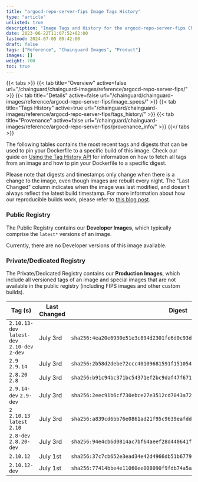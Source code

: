 ```yaml
---
title: "argocd-repo-server-fips Image Tags History"
type: "article"
unlisted: true
description: "Image Tags and History for the argocd-repo-server-fips Chainguard Image"
date: 2023-06-22T11:07:52+02:00
lastmod: 2024-07-05 00:42:00
draft: false
tags: ["Reference", "Chainguard Images", "Product"]
images: []
weight: 700
toc: true
---
```


{{< tabs >}}
{{< tab title="Overview" active=false url="/chainguard/chainguard-images/reference/argocd-repo-server-fips/" >}}
{{< tab title="Details" active=false url="/chainguard/chainguard-images/reference/argocd-repo-server-fips/image_specs/" >}}
{{< tab title="Tags History" active=true url="/chainguard/chainguard-images/reference/argocd-repo-server-fips/tags_history/" >}}
{{< tab title="Provenance" active=false url="/chainguard/chainguard-images/reference/argocd-repo-server-fips/provenance_info/" >}}
{{</ tabs >}}

The following tables contains the most recent tags and digests that can be used to pin your Dockerfile to a specific build of this image. Check our guide on [Using the Tag History API](/chainguard/chainguard-images/using-the-tag-history-api/) for information on how to fetch all tags from an image and how to pin your Dockerfile to a specific digest.

Please note that digests and timestamps only change when there is a change to the image, even though images are rebuilt every night. The "Last Changed" column indicates when the image was last modified, and doesn't always reflect the latest build timestamp. For more information about how our reproducible builds work, please refer to [this blog post](https://www.chainguard.dev/unchained/reproducing-chainguards-reproducible-image-builds).

### Public Registry
The Public Registry contains our **Developer Images**, which typically comprise the `latest*` versions of an image.

Currently, there are no Developer versions of this image available.

### Private/Dedicated Registry
The Private/Dedicated Registry contains our **Production Images**, which include all versioned tags of an image and special images that are not available in the public registry (including FIPS images and other custom builds).

| Tag (s)                                        | Last Changed | Digest                                                                    |
|------------------------------------------------|--------------|---------------------------------------------------------------------------|
|  `2.10.13-dev` `latest-dev` `2.10-dev` `2-dev` | July 3rd     | `sha256:4ea20e6930e51e3c894d2301fe6d0c93dc5b3487a26d67bb85323d466e88f63e` |
|  `2.9` `2.9.14`                                | July 3rd     | `sha256:2b58d2debe72ccc40109681591f1510549c1621f3b35f8b1301c3ba91b761845` |
|  `2.8.20` `2.8`                                | July 3rd     | `sha256:b91c94bc371bc54371ef2bc9daf47f6717c8fe758f001482c8d343ff4e9c86e6` |
|  `2.9.14-dev` `2.9-dev`                        | July 3rd     | `sha256:2eec91b6cf730ebce27e3512cd7043a723316dbf50282173049bd1dc187399a3` |
|  `2` `2.10.13` `latest` `2.10`                 | July 3rd     | `sha256:a839cd6bb76e0861ad21f95c9639eafdd1bb26b4ad9714c0ffb4556b4fc9a924` |
|  `2.8-dev` `2.8.20-dev`                        | July 3rd     | `sha256:94e4cb6d0814ac7bf64aeef28d440641fe125a6a3b7ab28ab713921b2412df29` |
|  `2.10.12`                                     | July 1st     | `sha256:37c7cb652e3ead34e42d4966db51b6779d239f5abb08bfe68b5a8b23250a4c5e` |
|  `2.10.12-dev`                                 | July 1st     | `sha256:77414bbe4e11060ee008090f9fdb74a5aaa3a24b7e3b30825ccf9a399b44a95f` |

